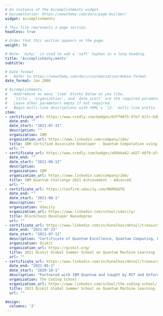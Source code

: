 ```yaml
---
# An instance of the Accomplishments widget.
# Documentation: https://wowchemy.com/docs/page-builder/
widget: accomplishments

# This file represents a page section.
headless: true

# Order that this section appears on the page.
weight: 50

# Note: `&shy;` is used to add a 'soft' hyphen in a long heading.
title: 'Accomplish&shy;ments'
subtitle:

# Date format
#   Refer to https://wowchemy.com/docs/customization/#date-format
date_format: Jan 2006

# Accomplishments.
#   Add/remove as many `item` blocks below as you like.
#   `title`, `organization`, and `date_start` are the required parameters.
#   Leave other parameters empty if not required.
#   Begin multi-line descriptions with YAML's `|2-` multi-line prefix.
item:
- certificate_url: https://www.credly.com/badges/63ff00f5-97e7-41fc-bdb3-b7e784815418?source=linked_in_profile
  date_end: ""
  date_start: "2021-07-31"
  description: ""
  organization: IBM
  organization_url: https://www.linkedin.com/company/ibm/
  title: IBM Certified Associate Developer - Quantum Computation using Qiskit v0.2X
  url: ""
- certificate_url: https://www.credly.com/badges/e84bba62-a827-48f9-af44-5c626e646026?source=linked_in_profile
  date_end: ""
  date_start: "2021-06-12"
  description: 
  organization: IBM
  organization_url: https://www.linkedin.com/company/ibm/
  title: IBM Quantum Challenge 2021 Achievement - Advanced
  url: ""
- certificate_url: https://confirm.udacity.com/NKR6GUTQ
  date_end: ""
  date_start: "2021-08-1"
  description: ""
  organization: Udacity
  organization_url: https://www.linkedin.com/school/udacity/
  title: Blockchain Developer Nanodegree
  url: ""
- certificate_url: https://www.linkedin.com/in/kunalkas/detail/treasury/education:744645127/?entityUrn=urn%3Ali%3Afsd_profileTreasuryMedia%3A(ACoAACaR2zgBNA73jLxckKqRrQNkTFSmIMDwJE0%2C1635467900013)&section=education%3A744645127&treasuryCount=1
  date_end: "2021-07-23"
  date_start: "2021-07-12"
  description: "Certificate of Quantum Excellence, Quantum Computing, Quantum Machine Learning "
  organization: Qiskit
  organization_url: https://qiskit.org/
  title: 2021 Qiskit Global Summer School on Quantum Machine Learning
  url: ""
- certificate_url: https://www.linkedin.com/in/kunalkas/detail/treasury/education:688207810/?entityUrn=urn%3Ali%3Afsd_profileTreasuryMedia%3A(ACoAACaR2zgBNA73jLxckKqRrQNkTFSmIMDwJE0%2C1635456342812)&section=education%3A688207810&treasuryCount=1
  date_end: "2021-05-1"
  date_start: "2020-10-1"
  description: "Partnered with IBM Quantum and taught by MIT and Oxford quantum researchers, Qubit by Qubit led the first ever global quantum computing course"
  organization: The Coding School
  organization_url: https://www.linkedin.com/school/the-coding-school/
  title: 2021 Qiskit Global Summer School on Quantum Machine Learning
  url: ""

design:
  columns: '2' 
---
```

